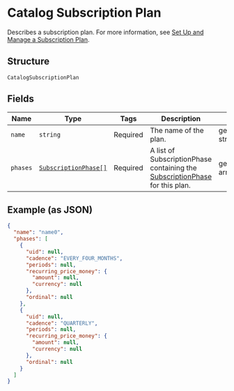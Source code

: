 
# Catalog Subscription Plan

Describes a subscription plan. For more information, see
[Set Up and Manage a Subscription Plan](https://developer.squareup.com/docs/subscriptions-api/setup-plan).

## Structure

`CatalogSubscriptionPlan`

## Fields

| Name | Type | Tags | Description | Getter | Setter |
|  --- | --- | --- | --- | --- | --- |
| `name` | `string` | Required | The name of the plan. | getName(): string | setName(string name): void |
| `phases` | [`SubscriptionPhase[]`](../../doc/models/subscription-phase.md) | Required | A list of SubscriptionPhase containing the [SubscriptionPhase](../../doc/models/subscription-phase.md) for this plan. | getPhases(): array | setPhases(array phases): void |

## Example (as JSON)

```json
{
  "name": "name0",
  "phases": [
    {
      "uid": null,
      "cadence": "EVERY_FOUR_MONTHS",
      "periods": null,
      "recurring_price_money": {
        "amount": null,
        "currency": null
      },
      "ordinal": null
    },
    {
      "uid": null,
      "cadence": "QUARTERLY",
      "periods": null,
      "recurring_price_money": {
        "amount": null,
        "currency": null
      },
      "ordinal": null
    }
  ]
}
```

